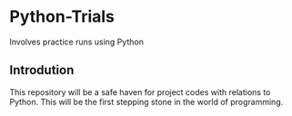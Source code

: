 # Python-Trials
Involves practice runs using Python

  ## Introdution
  This repository will be a safe haven for project codes with relations to Python. This will be the first stepping stone in the world of programming.
